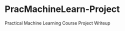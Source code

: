 PracMachineLearn-Project
========================

Practical Machine Learning 
Course Project Writeup
